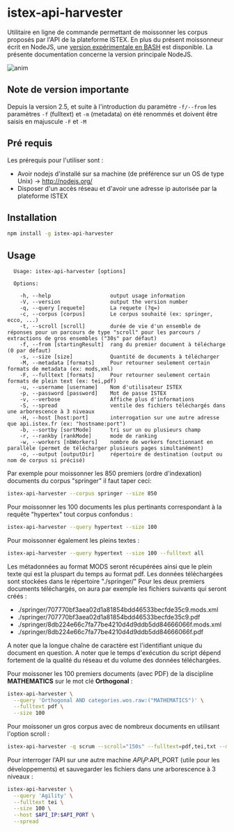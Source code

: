 # istex-api-harvester

Utilitaire en ligne de commande permettant de moissonner les corpus proposés par l'API de la plateforme ISTEX.
En plus du présent moissonneur écrit en NodeJS, une [version expérimentale en BASH](https://github.com/istex/istex-api-harvester/tree/master/misc/bash) est disponible.
La présente documentation concerne la version principale NodeJS.

![anim](https://cloud.githubusercontent.com/assets/328244/14159865/d012b4b6-f6d8-11e5-8dd2-7766896cd462.gif)

## Note de version importante
Depuis la version 2.5, et suite à l'introduction du paramètre `-f/--from` les paramètres `-f` (fulltext) et `-m` (metadata) on été renommés et doivent être saisis en majuscule `-F` et `-M`  

## Pré requis

Les prérequis pour l'utiliser sont :
* Avoir nodejs d'installé sur sa machine (de préférence sur un OS de type Unix) -> http://nodejs.org/
* Disposer d'un accès réseau et d'avoir une adresse ip autorisée par la plateforme ISTEX

## Installation

```bash
npm install -g istex-api-harvester
```

## Usage

```
  Usage: istex-api-harvester [options]

  Options:

    -h, --help                   output usage information
    -V, --version                output the version number
    -q, --query [requete]        La requete (?q=) 
    -c, --corpus [corpus]        Le corpus souhaité (ex: springer, ecco, ...)
    -t, --scroll [scroll]        durée de vie d'un ensemble de réponses pour un parcours de type "scroll" pour les parcours / extractions de gros ensembles ("30s" par défaut)
    -f, --from [startingResult]  rang du premier document à télécharge (0 par défaut)
    -s, --size [size]            Quantité de documents à télécharger
    -M, --metadata [formats]     Pour retourner seulement certain formats de metadata (ex: mods,xml)
    -F, --fulltext [formats]     Pour retourner seulement certain formats de plein text (ex: tei,pdf)
    -u, --username [username]    Nom d'utilisateur ISTEX
    -p, --password [password]    Mot de passe ISTEX
    -v, --verbose                Affiche plus d'informations
    -S, --spread                 ventile des fichiers téléchargés dans une arborescence à 3 niveaux
    -H, --host [host:port]       interrogation sur une autre adresse que api.istex.fr (ex: "hostname:port")
    -b, --sortby [sortMode]      tri sur un ou plusieurs champ
    -r, --rankby [rankMode]      mode de ranking 
    -w, --workers [nbWorkers]    nombre de workers fonctionnant en parallèle (permet de télécharger plusieurs pages simultanément)
    -o, --output [outputDir]     répertoire de destination (output ou nom de corpus si précisé)
```

Par exemple pour moissonner les 850 premiers (ordre d'indexation) documents du corpus "springer" il faut taper ceci:
```bash
istex-api-harvester --corpus springer --size 850
```

Pour moissonner les 100 documents les plus pertinants correspondant à la requête "hypertex" tout corpus confondus :
```bash
istex-api-harvester --query hypertext --size 100
```

Pour moissonner également les pleins textes :
```bash
istex-api-harvester --query hypertext --size 100 --fulltext all
```

Les métadonnées au format MODS seront récupérées ainsi que le plein texte qui est la pluspart du temps au format pdf. Les données téléchargées sont stockées dans le répertoire "./springer/"
Pour les deux premiers documents téléchargés, on aura par exemple les fichiers suivants qui seront créés :
* ./springer/707770bf3aea02d1a81854bdd46533becfde35c9.mods.xml
* ./springer/707770bf3aea02d1a81854bdd46533becfde35c9.pdf
* ./springer/8db224e66c7fa77be4210d4d9ddb5dd84666066f.mods.xml
* ./springer/8db224e66c7fa77be4210d4d9ddb5dd84666066f.pdf

A noter que la longue chaîne de caractère est l'identifiant unique du document en question. A noter que le temps d'exécution du script dépend fortement de la qualité du réseau et du volume des données téléchargées.

Pour moissoner les 100 premiers documents (avec PDF) de la discipline **MATHEMATICS** sur le mot clé **Orthogonal** :
```bash
istex-api-harvester \
  --query 'Orthogonal AND categories.wos.raw:("MATHEMATICS")' \
  --fulltext pdf \
  --size 100
```

Pour moissoner un gros corpus avec de nombreux documents en utilisant l'option scroll :
```bash
istex-api-harvester -q scrum --scroll="150s" --fulltext=pdf,tei,txt --metadata=mods,xml --size=10000
```

Pour interroger l'API sur une autre machine $API_IP:$API_PORT (utile pour les développements) et sauvegarder les fichiers dans une arborescence à 3 niveaux :
```bash
istex-api-harvester \
  --query 'Agility' \
  --fulltext tei \
  --size 100 \
  --host $API_IP:$API_PORT \
  --spread
```
